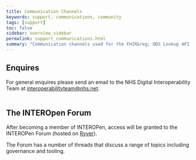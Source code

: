 ```yaml
---
title: Communication Channels
keywords: support, communications, community 
tags: [support]
toc: false
sidebar: overview_sidebar
permalink: support_communications.html
summary: "Communication channels used for the FHIR&reg; ODS Lookup API."
---
```


## Enquires

For general enquires please send an email to the NHS Digital Interoperability Team at <a href="mailto:interoperabilityteam@nhs.net">interoperabilityteam@nhs.net</a>.
<br><br>

## The INTEROpen Forum

After becoming a member of INTEROPen, access will be granted to the INTEROPen Forum (hosted on [Ryver](https://interopen.ryver.com)).

The Forum has a number of threads that discuss a range of topics including governance and tooling.

<br><br>
